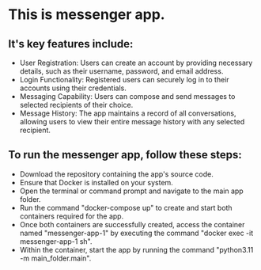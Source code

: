 # This is messenger app.


## It's key features include:
- User Registration: Users can create an account by providing necessary details, such as their username, password, and email address.
- Login Functionality: Registered users can securely log in to their accounts using their credentials.
- Messaging Capability: Users can compose and send messages to selected recipients of their choice.
- Message History: The app maintains a record of all conversations, allowing users to view their entire message history with any selected recipient.


## To run the messenger app, follow these steps:
- Download the repository containing the app's source code.
- Ensure that Docker is installed on your system.
- Open the terminal or command prompt and navigate to the main app folder.
- Run the command "docker-compose up" to create and start both containers required for the app.
- Once both containers are successfully created, access the container named "messenger-app-1" by executing the command "docker exec -it messenger-app-1 sh".
- Within the container, start the app by running the command "python3.11 -m main_folder.main".